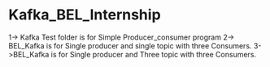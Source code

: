 # Kafka_BEL_Internship


1-> Kafka Test folder is for Simple Producer_consumer program
2-> BEL_Kafka is for Single producer and single topic with three Consumers.
3->BEL_Kafka is for Single producer and Three topic with three Consumers.
